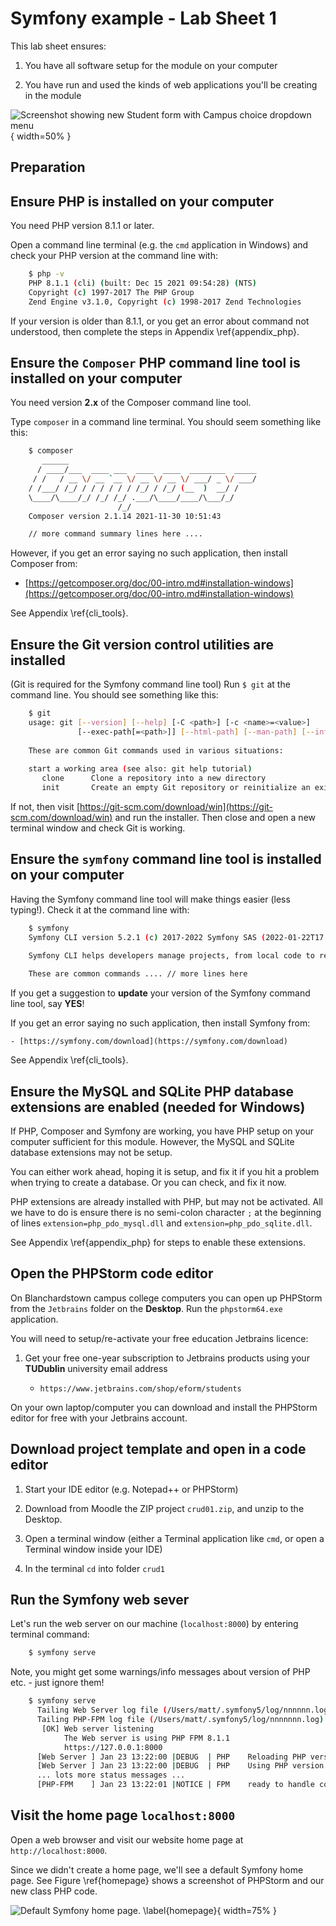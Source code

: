 

# Symfony example - Lab Sheet 1

This lab sheet ensures:

1. You have all software setup for the module on your computer

1. You have run and used the kinds of web applications you'll be creating in the module

![Screenshot showing new Student form with Campus choice dropdown menu](./03_figures/app_crud/crud15_dropDownScreenshot.png){ width=50% }

## Preparation

## Ensure PHP is installed on your computer

You need PHP version 8.1.1 or later.

Open a command line terminal (e.g. the `cmd` application in Windows) and check your PHP version at the command line with:

```bash
    $ php -v
    PHP 8.1.1 (cli) (built: Dec 15 2021 09:54:28) (NTS)
    Copyright (c) 1997-2017 The PHP Group
    Zend Engine v3.1.0, Copyright (c) 1998-2017 Zend Technologies
```

If your version is older than 8.1.1, or you get an error about command not understood, then complete the steps in Appendix \ref{appendix_php}.


## Ensure the `Composer` PHP command line tool is installed on your computer

You need version **2.x** of the Composer command line tool.

Type `composer` in a command line terminal. You should seem something like this:
 
```bash
    $ composer
       ______
      / ____/___  ____ ___  ____  ____  ________  _____
     / /   / __ \/ __ `__ \/ __ \/ __ \/ ___/ _ \/ ___/
    / /___/ /_/ / / / / / / /_/ / /_/ (__  )  __/ /
    \____/\____/_/ /_/ /_/ .___/\____/____/\___/_/
                        /_/
    Composer version 2.1.14 2021-11-30 10:51:43

    // more command summary lines here ....
```

However, if you get an error saying no such application, then install Composer from:

- [https://getcomposer.org/doc/00-intro.md#installation-windows](https://getcomposer.org/doc/00-intro.md#installation-windows) 

See Appendix \ref{cli_tools}.

## Ensure the Git version control utilities are installed

(Git is required for the Symfony command line tool) Run `$ git` at the command line. You should see something like this:

```bash
    $ git
    usage: git [--version] [--help] [-C <path>] [-c <name>=<value>]
               [--exec-path[=<path>]] [--html-path] [--man-path] [--info-path]
    
    These are common Git commands used in various situations:
    
    start a working area (see also: git help tutorial)
       clone      Clone a repository into a new directory
       init       Create an empty Git repository or reinitialize an existing one

```

If not, then visit [https://git-scm.com/download/win](https://git-scm.com/download/win) and run the installer. Then close and open a new terminal window and check Git is working.

## Ensure the `symfony` command line tool is installed on your computer

Having the Symfony command line tool will make things easier (less typing!). Check it at the command line with:

```bash
    $ symfony
    Symfony CLI version 5.2.1 (c) 2017-2022 Symfony SAS (2022-01-22T17:14:23Z - stable)

    Symfony CLI helps developers manage projects, from local code to remote infrastructure
    
    These are common commands .... // more lines here 
```

If you get a suggestion to **update** your version of the Symfony command line tool, say **YES**!

If you get an error saying no such application, then install Symfony from:
              
    - [https://symfony.com/download](https://symfony.com/download) 
    
See Appendix \ref{cli_tools}.


## Ensure the MySQL and SQLite PHP database extensions are enabled (needed for Windows)

If PHP, Composer and Symfony are working, you have PHP setup on your computer sufficient for this module. However, the MySQL and SQLite database extensions may not be setup.

You can either work ahead, hoping it is setup, and fix it if you hit a problem when trying to create a database. Or you can check, and fix it now.

PHP extensions are already installed with PHP, but may not be activated. All we have to do is ensure there is no semi-colon character `;` at the beginning of lines `extension=php_pdo_mysql.dll` and `extension=php_pdo_sqlite.dll`. 

See Appendix \ref{appendix_php} for steps to enable these extensions.

## Open the PHPStorm code editor

On Blanchardstown campus college computers you can open up PHPStorm from the `Jetbrains` folder on the **Desktop**. Run the `phpstorm64.exe` application.

You will need to setup/re-activate your free education Jetbrains licence:

1. Get your free one-year subscription to Jetbrains products using your **TUDublin** university email address

    - `https://www.jetbrains.com/shop/eform/students`


On your own laptop/computer you can download and install the PHPStorm editor for free with your Jetbrains account.

## Download project template and open in a code editor

1. Start your IDE editor (e.g. Notepad++ or PHPStorm)

1. Download from Moodle the ZIP project `crud01.zip`, and unzip to the Desktop.

1. Open a terminal window (either a Terminal application like `cmd`, or open a Terminal window inside your IDE)
 
1. In the terminal `cd` into folder `crud1`


## Run the Symfony web sever

Let's run the web server on our machine (`localhost:8000`) by entering terminal command:

```bash
    $ symfony serve
```
Note, you might get some warnings/info messages about version of PHP etc. - just ignore them!

```bash
    $ symfony serve
      Tailing Web Server log file (/Users/matt/.symfony5/log/nnnnnn.log)
      Tailing PHP-FPM log file (/Users/matt/.symfony5/log/nnnnnnn.log)
       [OK] Web server listening                                                                                              
            The Web server is using PHP FPM 8.1.1                                                                             
            https://127.0.0.1:8000                                                                                            
      [Web Server ] Jan 23 13:22:00 |DEBUG  | PHP    Reloading PHP versions 
      [Web Server ] Jan 23 13:22:00 |DEBUG  | PHP    Using PHP version 8.1.1 (from default version in $PATH) 
      ... lots more status messages ...
      [PHP-FPM    ] Jan 23 13:22:01 |NOTICE | FPM    ready to handle connections 
```

## Visit the home page `localhost:8000`

Open a web browser and visit our website home page at `http://localhost:8000`.

Since we didn't create a home page, we'll see a default Symfony home page. See Figure \ref{homepage} shows a screenshot of PHPStorm and our new class PHP code.

![Default Symfony home page. \label{homepage}](./03_figures/appendices/crud04_homepage.png){ width=75% }

